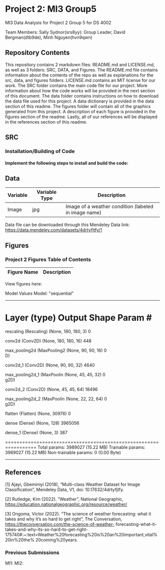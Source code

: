 # Project 2: MI3 Group5
MI3 Data Analysis for Project 2 Group 5 for DS 4002

Team Members:
Sally Sydnor(srs8yy): Group Leader,
David Bergman(dtb9de),
Minh Nguyen(hvn9qwn)

## Repository Contents

This repository contains 2 markdown files: README.md and LICENSE.md, as well as 3 folders: SRC, DATA, and Figures. The README.md file contains information about the contents of the repo as well as explanations for the src, data, and figures folders. LICENSE.md contains an MIT license for our work. The SRC folder contains the main code file for our project. More information about how the code works will be provided in the next section of this document. The data folder contains instructions on how to download the data file used for this project. A data dictionary is provided in the data section of this readme. The figures folder will contain all of the graphics generated from this project. A description of each figure is provided in the figures section of the readme. Lastly, all of our references will be displayed in the references section of this readme.

## SRC

### Installation/Building of Code

#### Implement the following steps to install and build the code:

## Data

| Variable    | Variable Type | Description                                            |
| ----------- | ------------- | -------------------------------------------------------|
| Image       | jpg           | Image of a weather condition (labeled in image name)   |


Data file can be downloaded through this Mendeley Data link:
https://data.mendeley.com/datasets/4drtyfjtfy/1 


## Figures

### Project 2 Figures Table of Contents
| Figure Name      | Description |
| ----------- | ----------- |


View figures here: 


Model Values
Model: "sequential"
_________________________________________________________________
 Layer (type)                Output Shape              Param #   
=================================================================
 rescaling (Rescaling)       (None, 180, 180, 3)       0         
                                                                 
 conv2d (Conv2D)             (None, 180, 180, 16)      448       
                                                                 
 max_pooling2d (MaxPooling2  (None, 90, 90, 16)        0         
 D)                                                              
                                                                 
 conv2d_1 (Conv2D)           (None, 90, 90, 32)        4640      
                                                                 
 max_pooling2d_1 (MaxPoolin  (None, 45, 45, 32)        0         
 g2D)                                                            
                                                                 
 conv2d_2 (Conv2D)           (None, 45, 45, 64)        18496     
                                                                 
 max_pooling2d_2 (MaxPoolin  (None, 22, 22, 64)        0         
 g2D)                                                            
                                                                 
 flatten (Flatten)           (None, 30976)             0         
                                                                 
 dense (Dense)               (None, 128)               3965056   
                                                                 
 dense_1 (Dense)             (None, 3)                 387       
                                                                 
=================================================================
Total params: 3989027 (15.22 MB)
Trainable params: 3989027 (15.22 MB)
Non-trainable params: 0 (0.00 Byte)
_________________________________________________________________


## References
[1] Ajayi, Gbeminiyi (2018), “Multi-class Weather Dataset for Image Classification”, Mendeley Data, V1, doi: 10.17632/4drtyfjtfy.

[2] Rutledge, Kim (2022). “Weather”, National Geographic, https://education.nationalgeographic.org/resource/weather/

[3] Ongoma, Victor (2022). “The science of weather forecasting: what it takes and why it’s so
hard to get right”, The Conversation, https://theconversation.com/the-science-of-weather-
forecasting-what-it-takes-and-why-its-so-hard-to-get-right-
175740#:~:text=Weather%20forecasting%20is%20an%20important,vital%20in%20the%
20coming%20years.


### Previous Submissions
MI1:
MI2: 
